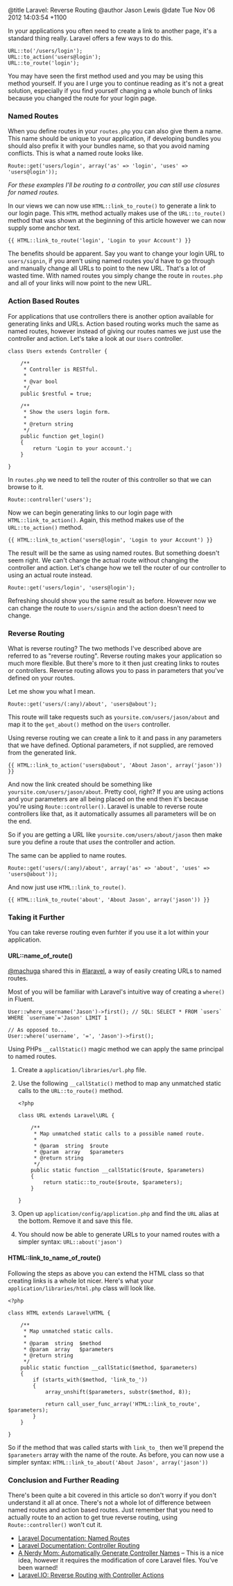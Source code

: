 @title  Laravel: Reverse Routing
@author Jason Lewis
@date	Tue Nov 06 2012 14:03:54 +1100

In your applications you often need to create a link to another page, it's a standard thing really. Laravel offers a few ways to do this.

~~~~
URL::to('/users/login');
URL::to_action('users@login');
URL::to_route('login');
~~~~

You may have seen the first method used and you may be using this method yourself. If you are I urge you to continue reading as it's not a great solution, especially if you find yourself changing a whole bunch of links because you changed the route for your login page.

### Named Routes

When you define routes in your `routes.php` you can also give them a name. This name should be unique to your application, if developing bundles you should also prefix it with your bundles name, so that you avoid naming conflicts. This is what a named route looks like.

~~~~
Route::get('users/login', array('as' => 'login', 'uses' => 'users@login'));
~~~~

*For these examples I'll be routing to a controller, you can still use closures for named routes.*

In our views we can now use `HTML::link_to_route()` to generate a link to our login page. This `HTML` method actually makes use of the `URL::to_route()` method that was shown at the beginning of this article however we can now supply some anchor text.

~~~~
{{ HTML::link_to_route('login', 'Login to your Account') }}
~~~~

The benefits should be apparent. Say you want to change your login URL to `users/signin`, if you aren't using named routes you'd have to go through and manually change all URLs to point to the new URL. That's a lot of wasted time. With named routes you simply change the route in `routes.php` and all of your links will now point to the new URL.

### Action Based Routes

For applications that use controllers there is another option available for generating links and URLs. Action based routing works much the same as named routes, however instead of giving our routes names we just use the controller and action. Let's take a look at our `Users` controller.

~~~~
class Users extends Controller {

	/**
	 * Controller is RESTful.
	 *
	 * @var bool
	 */
	public $restful = true;

	/**
	 * Show the users login form.
	 *
	 * @return string
	 */
	public function get_login()
	{
		return 'Login to your account.';
	}

}
~~~~

In `routes.php` we need to tell the router of this controller so that we can browse to it.

~~~~
Route::controller('users');
~~~~

Now we can begin generating links to our login page with `HTML::link_to_action()`. Again, this method makes use of the `URL::to_action()` method.

~~~~
{{ HTML::link_to_action('users@login', 'Login to your Account') }}
~~~~

The result will be the same as using named routes. But something doesn't seem right. We can't change the actual route without changing the controller and action. Let's change how we tell the router of our controller to using an actual route instead.

~~~~
Route::get('users/login', 'users@login');
~~~~

Refreshing should show you the same result as before. However now we can change the route to `users/signin` and the action doesn't need to change.

### Reverse Routing

What is reverse routing? The two methods I've described above are referred to as "reverse routing". Reverse routing makes your application so much more flexible. But there's more to it then just creating links to routes or controllers. Reverse routing allows you to pass in parameters that you've defined on your routes.

Let me show you what I mean.

~~~~
Route::get('users/(:any)/about', 'users@about');
~~~~

This route will take requests such as `yoursite.com/users/jason/about` and map it to the `get_about()` method on the `Users` controller.

Using reverse routing we can create a link to it and pass in any parameters that we have defined. Optional parameters, if not supplied, are removed from the generated link.

~~~~
{{ HTML::link_to_action('users@about', 'About Jason', array('jason')) }}
~~~~

And now the link created should be something like `yoursite.com/users/jason/about`. Pretty cool, right? If you are using actions and your parameters are all being placed on the end then it's because you're using `Route::controller()`. Laravel is unable to reverse route controllers like that, as it automatically assumes all parameters will be on the end.

So if you are getting a URL like `yoursite.com/users/about/jason` then make sure you define a route that *uses* the controller and action.

The same can be applied to name routes.

~~~~
Route::get('users/(:any)/about', array('as' => 'about', 'uses' => 'users@about'));
~~~~

And now just use `HTML::link_to_route()`.

~~~~
{{ HTML::link_to_route('about', 'About Jason', array('jason')) }}
~~~~

### Taking it Further

You can take reverse routing even furhter if you use it a lot within your application.

#### URL::name\_of\_route()

[@machuga](https://twitter.com/machuga) shared this in [#laravel](http://laravel.com/irc), a way of easily creating URLs to named routes.

Most of you will be familiar with Laravel's intuitive way of creating a `where()` in Fluent.

~~~~
User::where_username('Jason')->first(); // SQL: SELECT * FROM `users` WHERE `username`='Jason' LIMIT 1

// As opposed to...
User::where('username', '=', 'Jason')->first();
~~~~

Using PHPs `__callStatic()` magic method we can apply the same principal to named routes.

1. Create a `application/libraries/url.php` file.
2. Use the following `__callStatic()` method to map any unmatched static calls to the `URL::to_route()` method.

    ~~~~
    <?php
    
    class URL extends Laravel\URL {
    
    	/**
    	 * Map unmatched static calls to a possible named route.
    	 *
    	 * @param  string  $route
    	 * @param  array   $parameters
    	 * @return string
    	 */
    	public static function __callStatic($route, $parameters)
    	{
    		return static::to_route($route, $parameters);
    	}
    
    }
    ~~~~

3. Open up `application/config/application.php` and find the `URL` alias at the bottom. Remove it and save this file.
4. You should now be able to generate URLs to your named routes with a simpler syntax: `URL::about('jason')`

#### HTML::link\_to\_name\_of\_route()

Following the steps as above you can extend the HTML class so that creating links is a whole lot nicer. Here's what your `application/libraries/html.php` class will look like.

~~~~
<?php

class HTML extends Laravel\HTML {

	/**
	 * Map unmatched static calls.
	 * 
	 * @param  string  $method
	 * @param  array   $parameters
	 * @return string
	 */
	public static function __callStatic($method, $parameters)
	{
		if (starts_with($method, 'link_to_'))
		{
			array_unshift($parameters, substr($method, 8));

			return call_user_func_array('HTML::link_to_route', $parameters);
		}
	}

}
~~~~

So if the method that was called starts with `link_to_` then we'll prepend the `$parameters` array with the name of the route. As before, you can now use a simpler syntax: `HTML::link_to_about('About Jason', array('jason'))`

### Conclusion and Further Reading

There's been quite a bit covered in this article so don't worry if you don't understand it all at once. There's not a whole lot of difference between named routes and action based routes. Just remember that you need to actually route to an action to get true reverse routing, using `Route::controller()` won't cut it.

- [Laravel Documentation: Named Routes](http://laravel.com/docs/routing#named-routes)
- [Laravel Documentation: Controller Routing](http://laravel.com/docs/routing#controller-routing)
- [A Nerdy Mom: Automatically Generate Controller Names](http://nerdmom.wordpress.com/2012/06/23/laravel-auto-generate-named-routes-for-easy-reverse-routing/) &ndash; This is a nice idea, however it requires the modification of core Laravel files. You've been warned!
- [Laravel.IO: Reverse Routing with Controller Actions](http://laravel.io/post/34824874902/reverse-routing-with-controller-actions)